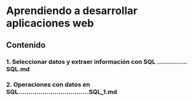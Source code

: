 # Aprendiendo a desarrollar aplicaciones web

## Contenido

### 1. Seleccionar datos y extraer información con SQL ............... SQL.md
### 2. Operaciones con datos en SQL...................................SQL_1.md


